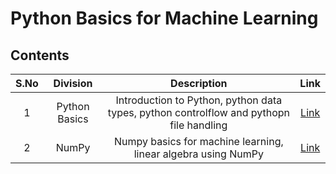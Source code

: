 # Python Basics for Machine Learning

## Contents

| S.No |  Division                             | Description                                                          | Link           |
|:----:|    :------------:                        |     :--------------:                                                   |    :--------:        |
|1| Python Basics | Introduction to Python, python data types, python controlflow and pythopn file handling | [Link](https://github.com/rbg-research/AI-Training/tree/main/python/python-basics) |
|2| NumPy | Numpy basics for machine learning, linear algebra using NumPy | [Link](https://github.com/rbg-research/AI-Training/tree/main/python/NumPy) |
